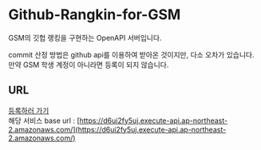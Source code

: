 # Github-Rangkin-for-GSM

GSM의 깃헙 랭킹을 구현하는 OpenAPI 서버입니다.

commit 산정 방법은 github api를 이용하여 받아온 것이지만, 다소 오차가 있습니다.  
만약 GSM 학생 계정이 아니라면 등록이 되지 않습니다.

## URL
[등록하러 가기](https://github.com/login/oauth/authorize?client_id=685ffb52e4dd768b3f66&redirect_uri=https://d6ui2fy5uj.execute-api.ap-northeast-2.amazonaws.com/api/auth&scope=user:email)  
해당 서비스 base url : [https://d6ui2fy5uj.execute-api.ap-northeast-2.amazonaws.com/](https://d6ui2fy5uj.execute-api.ap-northeast-2.amazonaws.com/)  
